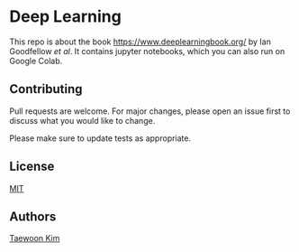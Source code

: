 # Deep Learning

This repo is about the book https://www.deeplearningbook.org/ by Ian Goodfellow *et al*. It contains jupyter notebooks, which you can also run on Google Colab.

## Contributing
Pull requests are welcome. For major changes, please open an issue first to discuss what you would like to change.

Please make sure to update tests as appropriate.

## License
[MIT](https://choosealicense.com/licenses/mit/)

## Authors
[Taewoon Kim](https://tae898.github.io/)
